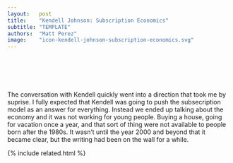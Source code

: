 ```yaml
---
layout:   post
title:    "Kendell Johnson: Subscription Economics"
subtitle: "TEMPLATE"
authors:  "Matt Perez"
image:    "icon-kendell-johnson-subscription-economics.svg"
---
```


<div style="display:none;">
 <p></p>
</div>


<h1>&nbsp;</h1>
 <p>The conversation with Kendell quickly went into a direction that took me by suprise. I fully expected that Kendell was going to push the subsecription model as an answer for everything. Instead we ended up talking about the economy and it was not working for young people. Buying a house, going for vacation once a year, and that sort of thing were not available to people born after the 1980s. It wasn&rsquo;t until the year 2000 and beyond that it became clear, but the writing had been on the wall for a while.</p>


 
{% include related.html %}